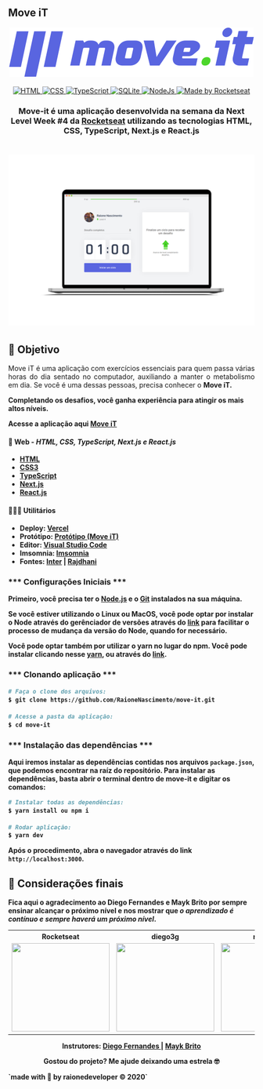 ##  Move iT

<div align="center">
	<img width="500px" src="./public/imgs/logo-full.svg" alt="Move iT Banner">
</div>

<br>

<div align="center">

  <!-- HTML -->
  <a href="https://www.w3schools.com/tags/tag_doctype.asp" target="_blank">
    <img alt="HTML" src="https://img.shields.io/badge/HTML5%20-USED-%23435FB6">
  </a>

  <!-- CSS -->
  <a href="https://devdocs.io/css/" target="_blank">
    <img alt="CSS" src="https://img.shields.io/badge/CSS%20-USED-%23FE875E">
  </a>

  <!-- TypeScript -->
  <a href="https://www.typescriptlang.org/#" target="_blank">
    <img alt="TypeScript" src="https://img.shields.io/badge/TypeScript%20-USED-%23066BDD">
  </a>

  <!-- Next.js -->
  <a href="https://www.sqlite.org/docs.html" target="_blank">
    <img alt="SQLite" src="https://img.shields.io/badge/Next.js%20-USED-%23E75097">
  </a>

  <!-- ReactJS -->
  <a href="https://nodejs.org/en/" target="_blank">
    <img alt="NodeJs" src="https://img.shields.io/badge/ReactJS%20-USED-%2359c7ee">
  </a>

  <!-- RocketSeat -->
  <a href="https://rocketseat.com.br" target="_blank">
    <img alt="Made by Rocketseat" src="https://img.shields.io/badge/made%20by-Rocketseat-%237519C1">
  </a>

</div>

<h3 align=center>

Move-it é uma aplicação desenvolvida na semana da **Next Level Week #4**  da **[Rocketseat](https://www.rocketseat.com.br)** utilizando as tecnologias **HTML, CSS, TypeScript, Next.js e React.js**

</h3>

<h1 align=center>
  <img width="1000px"src="./public/imgs/screen.png" alt="Tela Web"/>
</h1>


## 🚀 Objetivo 

<p align=justify> 
  Move iT é uma aplicação com exercícios essenciais para quem passa várias horas do dia sentado no computador, auxiliando a manter o metabolismo em dia. Se você é uma dessas pessoas, precisa conhecer o <b>Move iT<b>. 


  Completando os desafios, você ganha experiência para atingir os mais altos níveis.
</p>

Acesse a aplicação aqui [Move iT](https://move-it-flame-ten.vercel.app/)

#### 📑 **Web** - ***HTML, CSS, TypeScript, Next.js e React.js***

  - **[HTML](https://www.w3schools.com/html/html_intro.asp)**
  - **[CSS3](https://www.w3.org/Style/CSS/Overview.en.html)**
  - **[TypeScript](https://www.typescriptlang.org/#)**
  - **[Next.js](https://nextjs.org/)**
  - **[React.js](https://pt-br.reactjs.org/)**


#### 👨🏽‍💻  **Utilitários**
  - Deploy: **[Vercel](https://vercel.com/)**
  - Protótipo: **[Protótipo (Move iT)](https://www.figma.com/file/dS4bOPEtfpOMWLHTwaXnv7/Move.it-1.0-(Copy)?node-id=149898%3A199)**
  - Editor: **[Visual Studio Code](https://code.visualstudio.com/download)** 
  - Imsomnia: **[Imsomnia](https://insomnia.rest/download/)**
  - Fontes: **[Inter](https://fonts.google.com/specimen/Inter?preview.text_type=custom)** | **[Rajdhani](https://fonts.google.com/specimen/Rajdhani?preview.text_type=custom)**

### *** Configurações Iniciais ***

Primeiro, você precisa ter o [Node.js](https://nodejs.org/en/download/) e o [Git](https://git-scm.com/) instalados na sua máquina. 

Se você estiver utilizando o **Linux** ou **MacOS**, você pode optar por instalar o **Node** através do gerênciador de versões através do [link](https://nodejs.org/en/download/package-manager/) para facilitar o processo de mudança da versão do **Node**, quando for necessário.

Você pode optar também por utilizar o **yarn** no lugar do **npm**. Você pode instalar clicando nesse [yarn](https://yarnpkg.com/), ou através do [link](https://classic.yarnpkg.com/pt-BR/docs/install/#debian-stable).


### *** Clonando aplicação ***

```sh
# Faça o clone dos arquivos:
$ git clone https://github.com/RaioneNascimento/move-it.git

# Acesse a pasta da aplicação:
$ cd move-it
```

### *** Instalação das dependências ***

Aqui iremos instalar as dependências contidas nos arquivos `package.json`, que podemos encontrar na raíz do repositório. Para instalar as dependências, basta abrir o terminal dentro de **move-it** e digitar os comandos:

```sh
# Instalar todas as dependências:
$ yarn install ou npm i

# Rodar aplicação:
$ yarn dev
```
Após o procedimento, abra o navegador através do link ``http://localhost:3000``. 


## 🙏 Considerações finais

Fica aqui o agradecimento ao Diego Fernandes e Mayk Brito por sempre ensinar alcançar o próximo nível e nos mostrar que ***o aprendizado é contínuo e sempre haverá um próximo nível***.

<div align="center">

  <table style="width:100%">
    <tr align="center">
      <th><strong>Rocketseat</strong></th>
      <th><strong>diego3g</strong></th>
      <th><strong>maykbrito</strong></th>
    </tr>
    <tr align="center">
      <td>
        <a href="https://rocketseat.com.br/">
          <img width="200" height="180" src="https://user-images.githubusercontent.com/38081852/83981650-1e2e6680-a8f6-11ea-9f42-6df8fe809e4b.png">
        </a>
      </td>
      <td>
        <a href="https://github.com/diego3g">
          <img width="200" height="180" src="https://user-images.githubusercontent.com/38081852/83981712-b7f61380-a8f6-11ea-9099-bd3677e97e39.jpg">
        </a>
      </td>
      <td>
        <a href="https://github.com/maykbrito">
          <img width="200" height="180" src="https://user-images.githubusercontent.com/38081852/83981753-1de29b00-a8f7-11ea-93cf-23d2ff65fa5c.png">
        </a>
      </td>
    </tr>
  </table>

</div>

<p align=center>
  <strong>Instrutores:</strong>
  <a href="https://github.com/diego3g" target="_blank">Diego Fernandes |</a>
  <a href="https://github.com/maykbrito" target="_blank">Mayk Brito</a>
</p>

<p align=center>
  Gostou do projeto? Me ajude deixando uma estrela 🤓
</p>
`made with 💜 by raionedeveloper © 2020`
